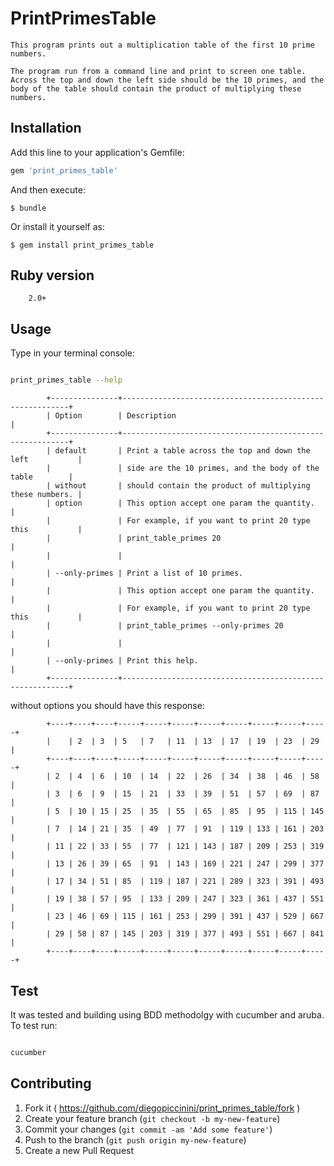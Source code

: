 # PrintPrimesTable

 	This program prints out a multiplication table of the first 10 prime numbers.

 	The program run from a command line and print to screen one table.
	Across the top and down the left side should be the 10 primes, and the body of the table should contain the product of multiplying these numbers.

## Installation

Add this line to your application's Gemfile:

```ruby
gem 'print_primes_table'
```

And then execute:

    $ bundle

Or install it yourself as:

    $ gem install print_primes_table

## Ruby version
		2.0+

## Usage

Type in your terminal console:

```bash

print_primes_table --help

```

			+---------------+----------------------------------------------------------+
			| Option        | Description                                              |
			+---------------+----------------------------------------------------------+
			| default       | Print a table across the top and down the left           |
			|               | side are the 10 primes, and the body of the table        |
			| without       | should contain the product of multiplying these numbers. |
			| option        | This option accept one param the quantity.               |
			|               | For example, if you want to print 20 type this           |
			|               | print_table_primes 20                                    |
			|               |                                                          |
			| --only-primes | Print a list of 10 primes.                               |
			|               | This option accept one param the quantity.               |
			|               | For example, if you want to print 20 type this           |
			|               | print_table_primes --only-primes 20                      |
			|               |                                                          |
			| --only-primes | Print this help.                                         |
			+---------------+----------------------------------------------------------+

without options you should have this response:

			+----+----+----+-----+-----+-----+-----+-----+-----+-----+-----+
			|    | 2  | 3  | 5   | 7   | 11  | 13  | 17  | 19  | 23  | 29  |
			+----+----+----+-----+-----+-----+-----+-----+-----+-----+-----+
			| 2  | 4  | 6  | 10  | 14  | 22  | 26  | 34  | 38  | 46  | 58  |
			| 3  | 6  | 9  | 15  | 21  | 33  | 39  | 51  | 57  | 69  | 87  |
			| 5  | 10 | 15 | 25  | 35  | 55  | 65  | 85  | 95  | 115 | 145 |
			| 7  | 14 | 21 | 35  | 49  | 77  | 91  | 119 | 133 | 161 | 203 |
			| 11 | 22 | 33 | 55  | 77  | 121 | 143 | 187 | 209 | 253 | 319 |
			| 13 | 26 | 39 | 65  | 91  | 143 | 169 | 221 | 247 | 299 | 377 |
			| 17 | 34 | 51 | 85  | 119 | 187 | 221 | 289 | 323 | 391 | 493 |
			| 19 | 38 | 57 | 95  | 133 | 209 | 247 | 323 | 361 | 437 | 551 |
			| 23 | 46 | 69 | 115 | 161 | 253 | 299 | 391 | 437 | 529 | 667 |
			| 29 | 58 | 87 | 145 | 203 | 319 | 377 | 493 | 551 | 667 | 841 |
			+----+----+----+-----+-----+-----+-----+-----+-----+-----+-----+

## Test

It was tested and building using BDD methodolgy with cucumber and aruba.
To test run:

```bash

cucumber

```

## Contributing

1. Fork it ( https://github.com/diegopiccinini/print_primes_table/fork )
2. Create your feature branch (`git checkout -b my-new-feature`)
3. Commit your changes (`git commit -am 'Add some feature'`)
4. Push to the branch (`git push origin my-new-feature`)
5. Create a new Pull Request
